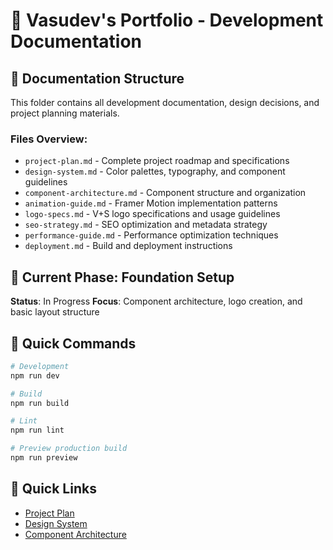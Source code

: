 # 🚀 Vasudev's Portfolio - Development Documentation

## 📁 Documentation Structure

This folder contains all development documentation, design decisions, and project planning materials.

### Files Overview:

- `project-plan.md` - Complete project roadmap and specifications
- `design-system.md` - Color palettes, typography, and component guidelines
- `component-architecture.md` - Component structure and organization
- `animation-guide.md` - Framer Motion implementation patterns
- `logo-specs.md` - V+S logo specifications and usage guidelines
- `seo-strategy.md` - SEO optimization and metadata strategy
- `performance-guide.md` - Performance optimization techniques
- `deployment.md` - Build and deployment instructions

## 🎯 Current Phase: Foundation Setup

**Status**: In Progress
**Focus**: Component architecture, logo creation, and basic layout structure

## 📝 Quick Commands

```bash
# Development
npm run dev

# Build
npm run build

# Lint
npm run lint

# Preview production build
npm run preview
```

## 🔗 Quick Links

- [Project Plan](./project-plan.md)
- [Design System](./design-system.md)
- [Component Architecture](./component-architecture.md)
